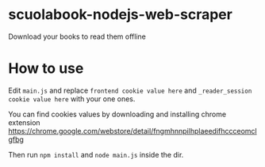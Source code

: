 # scuolabook-nodejs-web-scraper
Download your books to read them offline

# How to use

Edit `main.js` and replace `frontend cookie value here` and `_reader_session cookie value here` with your one ones.

You can find cookies values by downloading and installing chrome extension https://chrome.google.com/webstore/detail/fngmhnnpilhplaeedifhccceomclgfbg

Then run `npm install` and `node main.js` inside the dir.
